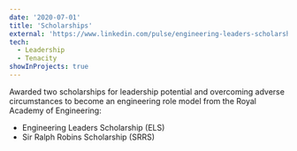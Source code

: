 ```yaml
---
date: '2020-07-01'
title: 'Scholarships'
external: 'https://www.linkedin.com/pulse/engineering-leaders-scholarship-2020-mughees-asif-/'
tech:
  - Leadership
  - Tenacity
showInProjects: true
---
```


Awarded two scholarships for leadership potential and overcoming adverse circumstances to become an engineering role model from the Royal Academy of Engineering:

<ul style="list-style-type:disc;">
  <li>Engineering Leaders Scholarship (ELS)</li>
  <li>Sir Ralph Robins Scholarship (SRRS)</li>
</ul>
